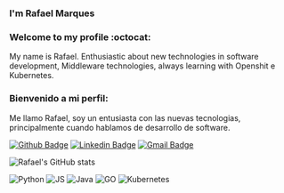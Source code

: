 ### I'm Rafael Marques 
###  Welcome to my profile :octocat:
My name is Rafael. Enthusiastic about new technologies in software development, Middleware technologies, always learning with Openshit e Kubernetes. 

### Bienvenido a mi perfil: 
Me llamo Rafael, soy un entusiasta con las nuevas tecnologias, principalmente cuando hablamos de desarrollo de software. 

[![Github Badge](https://img.shields.io/badge/-Github-000?style=flat-square&logo=Github&logoColor=white&link=https://github.com/rafamqrs)](https://github.com/rafamqrs)
[![Linkedin Badge](https://img.shields.io/badge/-LinkedIn-blue?style=flat-square&logo=Linkedin&logoColor=white&link=https://www.linkedin.com/in/rafamqrs/)](https://www.linkedin.com/in/rafamqrs/)
[![Gmail Badge](https://img.shields.io/badge/-Gmail-c14438?style=flat-square&logo=Gmail&logoColor=white&link=mailto:rafamqrs@gmail.com)](mailto:rafamqrs@gmail.com/)

![Rafael's GitHub stats](https://github-readme-stats.vercel.app/api?username=rafamqrs&show_icons=true)

![Python](https://img.shields.io/badge/Python-3776AB?style=for-the-badge&logo=python&logoColor=white)
![JS](https://img.shields.io/badge/JavaScript-323330?style=for-the-badge&logo=javascript&logoColor=F7DF1E)
![Java](https://img.shields.io/badge/Java-ED8B00?style=for-the-badge&logo=java&logoColor=white)
![GO](https://img.shields.io/badge/Go-00ADD8?style=for-the-badge&logo=go&logoColor=white)
![Kubernetes](https://img.shields.io/badge/kubernetes-326ce5.svg?&style=for-the-badge&logo=kubernetes&logoColor=white)

